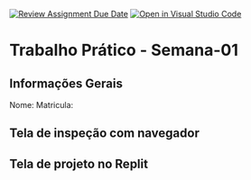 [![Review Assignment Due Date](https://classroom.github.com/assets/deadline-readme-button-22041afd0340ce965d47ae6ef1cefeee28c7c493a6346c4f15d667ab976d596c.svg)](https://classroom.github.com/a/fWV9gbnp)
[![Open in Visual Studio Code](https://classroom.github.com/assets/open-in-vscode-2e0aaae1b6195c2367325f4f02e2d04e9abb55f0b24a779b69b11b9e10269abc.svg)](https://classroom.github.com/online_ide?assignment_repo_id=18334174&assignment_repo_type=AssignmentRepo)
# Trabalho Prático - Semana-01

## Informações Gerais
Nome: 
Matricula: 

## Tela de inspeção com navegador


## Tela de projeto no Replit

